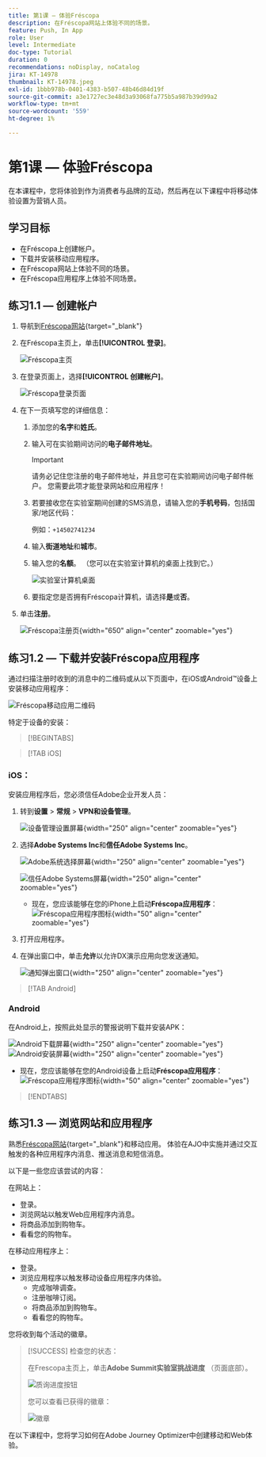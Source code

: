 ```yaml
---
title: 第1课 — 体验Fréscopa
description: 在Fréscopa网站上体验不同的场景。
feature: Push, In App
role: User
level: Intermediate
doc-type: Tutorial
duration: 0
recommendations: noDisplay, noCatalog
jira: KT-14978
thumbnail: KT-14978.jpeg
exl-id: 1bbb978b-0401-4383-b507-48b46d84d19f
source-git-commit: a3e1727ec3e48d3a93068fa775b5a987b39d99a2
workflow-type: tm+mt
source-wordcount: '559'
ht-degree: 1%

---
```


# 第1课 — 体验Fréscopa

在本课程中，您将体验到作为消费者与品牌的互动，然后再在以下课程中将移动体验设置为营销人员。

## 学习目标

* 在Fréscopa上创建帐户。
* 下载并安装移动应用程序。
* 在Fréscopa网站上体验不同的场景。
* 在Fréscopa应用程序上体验不同场景。

## 练习1.1 — 创建帐户

1. 导航到[Fréscopa网站](https://dsn.adobe.com/p/adobe-summit-2024?token=eyJhbGciOiJIUzI1NiIsInR5cCI6IkpXVCJ9.eyJpZCI6ImFub255bW91cyIsImVtYWlsIjoiYW5vbnltb3VzQGFkb2JlLmNvbSIsImlzc3VlciI6InNoYXJlZC1saW5rIiwiYXJnb24iOnsiYWNjZXNzIjoicmVhZC1wcm9qZWN0IiwicHJvamVjdElkIjoiYWRvYmUtc3VtbWl0LTIwMjQifSwiaWF0IjoxNzEwNTI0MTIwLCJleHAiOjE3MTIzMzg1MjB9.q2uGVst6HjJw8SCWl-3pViNzepkdGnNCvGqZnbbkTsY){target="_blank"}

1. 在Fréscopa主页上，单击&#x200B;**[!UICONTROL 登录]**。

   ![Fréscopa主页](/help/summit-lab-2024/l820-lab-workbook/assets/1-1-1-frescopa-homepage.png "Fréscopa主页")

1. 在登录页面上，选择&#x200B;**[!UICONTROL 创建帐户]**。

   ![Fréscopa登录页面](/help/summit-lab-2024/l820-lab-workbook/assets/1-1-2-frescopa-sign-in-page.png "Fréscopa登录")

1. 在下一页填写您的详细信息：

   1. 添加您的&#x200B;**名字**&#x200B;和&#x200B;**姓氏**。

   1. 输入可在实验期间访问的&#x200B;**电子邮件地址**。

      >[!IMPORTANT]
      > 请务必记住您注册的电子邮件地址，并且您可在实验期间访问电子邮件帐户。 您需要此项才能登录网站和应用程序！

   1. 若要接收您在实验室期间创建的SMS消息，请输入您的&#x200B;**手机号码**，包括国家/地区代码：

      例如：`+14502741234`

   1. 输入&#x200B;**街道地址**&#x200B;和&#x200B;**城市**。

   1. 输入您的&#x200B;**名额**。 （您可以在实验室计算机的桌面上找到它。）

      ![实验室计算机桌面](/help/summit-lab-2024/l820-lab-workbook/assets/locate-seat-number.png)

   1. 要指定您是否拥有Fréscopa计算机，请选择&#x200B;**是**&#x200B;或&#x200B;**否**。

1. 单击&#x200B;**注册**。

   ![Fréscopa注册页](/help/summit-lab-2024/l820-lab-workbook/assets/1-1-3-frescopa-registration-page.png){width="650" align="center" zoomable="yes"}

## 练习1.2 — 下载并安装Fréscopa应用程序

通过扫描注册时收到的消息中的二维码或从以下页面中，在iOS或Android™设备上安装移动应用程序：

![Fréscopa移动应用二维码](/help/summit-lab-2024/l820-lab-workbook/assets/1-2-1-qr-codes.png "Fréscopa移动应用二维码")

特定于设备的安装：

>[!BEGINTABS]

>[!TAB iOS]

### iOS：

安装应用程序后，您必须信任Adobe企业开发人员：

1. 转到&#x200B;**设置** > **常规** > **VPN和设备管理**。

   ![设备管理设置屏幕](/help/summit-lab-2024/l820-lab-workbook/assets/1-2-2-device-management-screen.PNG "设备管理设置屏幕"){width="250" align="center" zoomable="yes"}

1. 选择&#x200B;**Adobe Systems Inc**&#x200B;和&#x200B;**信任Adobe Systems Inc**。

   ![Adobe系统选择屏幕](/help/summit-lab-2024/l820-lab-workbook/assets/1-2-3-adobe-systems.PNG "Adobe系统选择屏幕"){width="250" align="center" zoomable="yes"}
   <br>

   ![信任Adobe Systems屏幕](/help/summit-lab-2024/l820-lab-workbook/assets/1-2-4-trust-adobe.PNG){width="250" align="center" zoomable="yes"}

   * 现在，您应该能够在您的iPhone上启动&#x200B;**Fréscopa应用程序**： ![Fréscopa应用程序图标](/help/summit-lab-2024/l820-lab-workbook/assets/1-2-app-icon.png){width="50" align="center" zoomable="yes"}


1. 打开应用程序。

1. 在弹出窗口中，单击&#x200B;**允许**&#x200B;以允许DX演示应用向您发送通知。

   ![通知弹出窗口](/help/summit-lab-2024/l820-lab-workbook/assets/1-2-allow-notifications.png){width="250" align="center" zoomable="yes"}

>[!TAB Android]

### Android

在Android上，按照此处显示的警报说明下载并安装APK：

![Android下载屏幕](/help/summit-lab-2024/l820-lab-workbook/assets/1-2-5-android-download.jpg "Android下载屏幕"){width="250" align="center" zoomable="yes"}
<br>
![Android安装屏幕](/help/summit-lab-2024/l820-lab-workbook/assets/1-2-6-android-installation.jpg){width="250" align="center" zoomable="yes"}

* 现在，您应该能够在您的Android设备上启动&#x200B;**Fréscopa应用程序**： ![Fréscopa应用程序图标](/help/summit-lab-2024/l820-lab-workbook/assets/1-2-app-icon.png){width="50" align="center" zoomable="yes"}

>[!ENDTABS]

## 练习1.3 — 浏览网站和应用程序

熟悉[Fréscopa网站](https://dsn.adobe.com/p/adobe-summit-2024?token=eyJhbGciOiJIUzI1NiIsInR5cCI6IkpXVCJ9.eyJpZCI6ImFub255bW91cyIsImVtYWlsIjoiYW5vbnltb3VzQGFkb2JlLmNvbSIsImlzc3VlciI6InNoYXJlZC1saW5rIiwiYXJnb24iOnsiYWNjZXNzIjoicmVhZC1wcm9qZWN0IiwicHJvamVjdElkIjoiYWRvYmUtc3VtbWl0LTIwMjQifSwiaWF0IjoxNzEwNTI0MTIwLCJleHAiOjE3MTIzMzg1MjB9.q2uGVst6HjJw8SCWl-3pViNzepkdGnNCvGqZnbbkTsY){target="_blank"}和移动应用。 体验在AJO中实施并通过交互触发的各种应用程序内消息、推送消息和短信消息。

以下是一些您应该尝试的内容：

在网站上：

* 登录。
* 浏览网站以触发Web应用程序内消息。
* 将商品添加到购物车。
* 看看您的购物车。

在移动应用程序上：

* 登录。
* 浏览应用程序以触发移动设备应用程序内体验。
   * 完成咖啡调查。
   * 注册咖啡订阅。
   * 将商品添加到购物车。
   * 看看您的购物车。

您将收到每个活动的徽章。

>[!SUCCESS]
>检查您的状态：
>
>在Frescopa主页上，单击&#x200B;**Adobe Summit实验室挑战进度** （页面底部）。
> 
>  ![质询进度按钮](/help/summit-lab-2024/l820-lab-workbook/assets/1-3-challenge-progress-button.png)
>
> 您可以查看已获得的徽章：
> 
> ![徽章](/help/summit-lab-2024/l820-lab-workbook/assets/1-3-badges.png)

在以下课程中，您将学习如何在Adobe Journey Optimizer中创建移动和Web体验。

[def]: /help/summit-lab-2024/l820-lab-workbook/assets/1-2-4-trust-adobe.PNG

